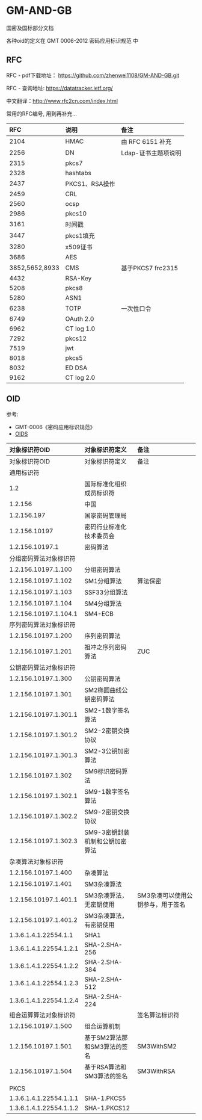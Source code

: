 # GM-AND-GB

国密及国标部分文档

各种oid的定义在   GMT 0006-2012 密码应用标识规范 中



## RFC

RFC -  pdf下载地址：  https://github.com/zhenwei1108/GM-AND-GB.git

RFC - 查询地址: https://datatracker.ietf.org/

中文翻译：http://www.rfc2cn.com/index.html

常用的RFC编号, 用到再补充...


| RFC            | 说明          | 备注                |
|:---------------|:------------| :------------------ |
| 2104	          | HMAC	       |由 RFC 6151 补充|
| 2256           | DN          | Ldap-证书主题项说明 |
| 2315           | pkcs7       |                     |
| 2328           | hashtabs    |                     |
| 2437           | PKCS1、RSA操作 |                     |
| 2459           | CRL         |  |
| 2560           | ocsp        |                     |
| 2986           | pkcs10      |                     |
| 3161           | 时间戳         |                     |
| 3447           | pkcs1填充     |                     |
| 3280           | x509证书      |                     |
| 3686           | AES         |                     |
| 3852,5652,8933 | CMS         | 基于PKCS7 frc2315   |
| 4432           | RSA-Key     |                     |
| 5208           | pkcs8       |                     |
| 5280           | ASN1        |                     |
| 6238           | TOTP        | 一次性口令|
| 6749           | OAuth 2.0   |  |
| 6962           | CT log 1.0  |  |
| 7292           | pkcs12      |                     |
| 7519           | jwt         |                     |
| 8018           | pkcs5       |                     |
| 8032           | ED DSA      |  |
| 9162           | CT log 2.0  |                     |


## OID

参考:

- GMT-0006《密码应用标识规范》
- [OIDS](http://gmssl.org/docs/oid.html)

| 对象标识符OID           | 对象标识符定义                  | 备注                              |
| :---------------------- | :------------------------------ | :-------------------------------- |
| 对象标识符OID           | 对象标识符定义                  | 备注                              |
| 通用标识符              |                                 |                                   |
| 1.2                     | 国际标准化组织成员标识符        |                                   |
| 1.2.156                 | 中国                            |                                   |
| 1.2.156.197             | 国家密码管理局                  |                                   |
| 1.2.156.10197           | 密码行业标准化技术委员会        |                                   |
| 1.2.156.10197.1         | 密码算法                        |                                   |
| 分组密码算法对象标识符  |                                 |                                   |
| 1.2.156.10197.1.100     | 分组密码算法                    |                                   |
| 1.2.156.10197.1.102     | SM1分组算法                     | 算法保密                          |
| 1.2.156.10197.1.103     | SSF33分组算法                   |                                   |
| 1.2.156.10197.1.104     | SM4分组算法                     |                                   |
| 1.2.156.10197.1.104.1   | SM4-ECB                         |                                   |
| 序列密码算法对象标识符  |                                 |                                   |
| 1.2.156.10197.1.200     | 序列密码算法                    |                                   |
| 1.2.156.10197.1.201     | 祖冲之序列密码算法              | ZUC                               |
| 公钥密码算法对象标识符  |                                 |                                   |
| 1.2.156.10197.1.300     | 公钥密码算法                    |                                   |
| 1.2.156.10197.1.301     | SM2椭圆曲线公钥密码算法         |                                   |
| 1.2.156.10197.1.301.1   | SM2-1数字签名算法               |                                   |
| 1.2.156.10197.1.301.2   | SM2-2密钥交换协议               |                                   |
| 1.2.156.10197.1.301.3   | SM2-3公钥加密算法               |                                   |
| 1.2.156.10197.1.302     | SM9标识密码算法                 |                                   |
| 1.2.156.10197.1.302.1   | SM9-1数字签名算法               |                                   |
| 1.2.156.10197.1.302.2   | SM9-2密钥交换协议               |                                   |
| 1.2.156.10197.1.302.3   | SM9-3密钥封装机制和公钥加密算法 |                                   |
| 杂凑算法对象标识符      |                                 |                                   |
| 1.2.156.10197.1.400     | 杂凑算法                        |                                   |
| 1.2.156.10197.1.401     | SM3杂凑算法                     |                                   |
| 1.2.156.10197.1.401.1   | SM3杂凑算法，无密钥使用         | SM3杂凑可以使用公钥参与，用于签名 |
| 1.2.156.10197.1.401.2   | SM3杂凑算法，有密钥使用         |                                   |
| 1.3.6.1.4.1.22554.1.1   | SHA1                            |                                   |
| 1.3.6.1.4.1.22554.1.2.1 | SHA-2.SHA-256                   |                                   |
| 1.3.6.1.4.1.22554.1.2.2 | SHA-2.SHA-384                   |                                   |
| 1.3.6.1.4.1.22554.1.2.3 | SHA-2.SHA-512                   |                                   |
| 1.3.6.1.4.1.22554.1.2.4 | SHA-2.SHA-224                   |                                   |
| 组合运算算法对象标识符  |                                 | 签名算法标识符                    |
| 1.2.156.10197.1.500     | 组合运算机制                    |                                   |
| 1.2.156.10197.1.501     | 基于SM2算法那和SM3算法的签名    | SM3WithSM2                        |
| 1.2.156.10197.1.504     | 基于RSA算法和SM3算法的签名      | SM3WithRSA                        |
|                         |                                 |                                   |
| PKCS                    |                                 |                                   |
| 1.3.6.1.4.1.22554.1.1.1 | SHA-1.PKCS5                     |                                   |
| 1.3.6.1.4.1.22554.1.1.2 | SHA-1.PKCS12                    |                                   |
